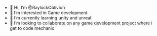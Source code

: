 - 👋 Hi, I’m @RaylockOblivion
- 👀 I’m interested in Game development
- 🌱 I’m currently learning unity and unreal
- 💞️ I’m looking to collaborate on any game development project where i get to code mechanic
